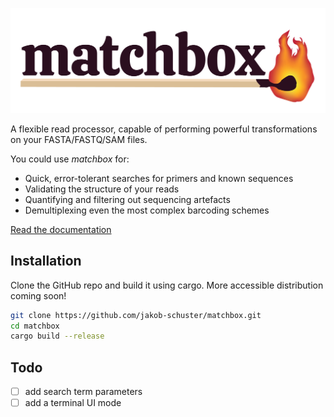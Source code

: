 <p align="center">
    <img src="figures/banner.png" title="matchbox" alt="matchbox" width="600">
</p>

A flexible read processor, capable of performing powerful transformations on your FASTA/FASTQ/SAM files.

You could use *matchbox* for:

- Quick, error-tolerant searches for primers and known sequences
- Validating the structure of your reads
- Quantifying and filtering out sequencing artefacts
- Demultiplexing even the most complex barcoding schemes

<a href="https://jakob-schuster.github.io/matchbox-docs/">Read the documentation</a>

## Installation

Clone the GitHub repo and build it using cargo. More accessible distribution coming soon!

```bash
git clone https://github.com/jakob-schuster/matchbox.git
cd matchbox
cargo build --release
```

## Todo

- [ ] add search term parameters
- [ ] add a terminal UI mode
